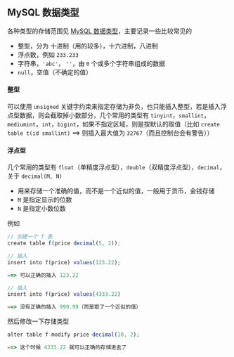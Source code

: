 ## MySQL 数据类型

各种类型的存储范围见 [MySQL 数据类型](http://www.runoob.com/mysql/mysql-data-types.html)，主要记录一些比较常见的

* 整型，分为 十进制（用的较多），十六进制，八进制
* 浮点数，例如 `233.233`
* 字符串，`'abc'`， `''`，由 `0` 个或多个字符串组成的数据
* `null`，空值（不确定的值） 

#### 整型

可以使用 `unsigned` 关键字约束来指定存储为非负，也只能插入整型，若是插入浮点型数据，则会截取掉小数部分，几个常用的类型有 `tinyint`，`smallint`，`mediumint`，`int`，`bigint`，如果不指定区域，则是按默认的取值（比如 `create table t(id smallint)`  ==>  则插入最大值为 `32767`（而且控制台会有警告））

#### 浮点型

几个常用的类型有 `float`（单精度浮点型），`double`（双精度浮点型），`decimal`，关于 `decimal(M, N)`

* 用来存储一个准确的值，而不是一个近似的值，一般用于货币，金钱存储
* `M` 是指定显示的位数
* `N` 是指定小数位数

例如 

```js
// 创建一个 f 表
create table f(price decimal(5, 2));  

// 插入
insert into f(price) values(123.22);

==> 可以正确的插入 123.22

// 插入
insert into f(price) values(4333.22)

==> 没有正确的插入 999.99（而是取了一个近似的值）
```

然后修改一下存储类型

```js
alter table f modify price decimal(10, 2);

==> 这个时候 4333.22 就可以正确的存储进去了
```